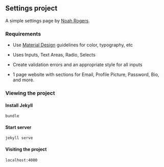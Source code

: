## Settings project
A simple settings page by [Noah Rogers](http://treydor.github.io).

### Requirements
* Use [Material Design](http://www.google.com/design/spec/material-design/introduction.html) guidelines for color, typography, etc

* Uses Inputs, Text Areas, Radio, Selects

* Create validation errors and an appropriate style for all inputs

* 1 page website with sections for Email, Profile Picture, Password, Bio, and more.

### Viewing the project

#### Install Jekyll
```
bundle
```

#### Start server
```
jekyll serve
```

#### Visiting the project
```
localhost:4000
```
